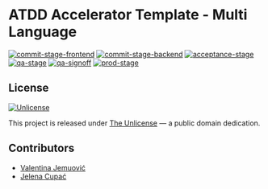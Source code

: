 # ATDD Accelerator Template - Multi Language

[![commit-stage-frontend](https://github.com/optivem/atdd-accelerator-template-multi-repo/actions/workflows/commit-stage-frontend.yml/badge.svg)](https://github.com/optivem/atdd-accelerator-template-multi-repo/actions/workflows/commit-stage-frontend.yml)
[![commit-stage-backend](https://github.com/optivem/atdd-accelerator-template-multi-repo/actions/workflows/commit-stage-backend.yml/badge.svg)](https://github.com/optivem/atdd-accelerator-template-multi-repo/actions/workflows/commit-stage-backend.yml)
[![acceptance-stage](https://github.com/optivem/atdd-accelerator-template-multi-repo/actions/workflows/acceptance-stage.yml/badge.svg)](https://github.com/optivem/atdd-accelerator-template-multi-repo/actions/workflows/acceptance-stage.yml)
[![qa-stage](https://github.com/optivem/atdd-accelerator-template-multi-repo/actions/workflows/qa-stage.yml/badge.svg)](https://github.com/optivem/atdd-accelerator-template-multi-repo/actions/workflows/qa-stage.yml)
[![qa-signoff](https://github.com/optivem/atdd-accelerator-template-multi-repo/actions/workflows/qa-signoff.yml/badge.svg)](https://github.com/optivem/atdd-accelerator-template-multi-repo/actions/workflows/qa-signoff.yml)
[![prod-stage](https://github.com/optivem/atdd-accelerator-template-multi-repo/actions/workflows/prod-stage.yml/badge.svg)](https://github.com/optivem/atdd-accelerator-template-multi-repo/actions/workflows/prod-stage.yml)

## License

[![Unlicense](https://img.shields.io/badge/license-Unlicense-lightgrey.svg)](http://unlicense.org/)

This project is released under [The Unlicense](http://unlicense.org) — a public domain dedication.

## Contributors

- [Valentina Jemuović](https://github.com/valentinajemuovic)
- [Jelena Cupać](https://github.com/jcupac)

